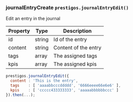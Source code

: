 <h3 id="journalEntryEdit">journalEntryCreate
  <code>prestigos.journalEntryEdit()</code>
</h3>

Edit an entry in the journal


| Property    | Type          | Description |
| ----------- | --------------|------------ |
| id          | string        | Id of the entry
| content     | string        | Content of the entry
| tags        | array         | The assigned tags
| kpis        | array         | The assigned kpis

```javascript
prestigos.journalEntryEdit({
  content : 'This is the entry',
  tags    : [ 'aaaabbcccddddd', '6666eeee66e6e6' ],
  kpis    : [ 'ccccc433333333', 'aaaaabbbbbbccc' ]
}).then(...);
```


